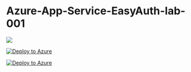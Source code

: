 # Azure-App-Service-EasyAuth-lab-001

<a href="https://azuredeploy.net/?repository=https://github.com/vijaysaayi/Azure-App-Service-EasyAuth-lab-001?ptmpl=https://github.com/vijaysaayi/Azure-App-Service-EasyAuth-lab-001/blob/master/parameters.azuredeploy.json" target="_blank">
    <img src="https://azurecomcdn.azureedge.net/mediahandler/acomblog/media/Default/blog/deploybutton.png"/>
</a>

[![Deploy to Azure](https://azuredeploy.net/deploybutton.svg)](https://deploy.azure.com/?repository=https://github.com/vijaysaayi/Azure-App-Service-EasyAuth-lab-001?ptmpl=https://github.com/vijaysaayi/Azure-App-Service-EasyAuth-lab-001/blob/master/parameters.azuredeploy.json)

[![Deploy to Azure](https://azuredeploy.net/deploybutton.svg)](https://raw.githubusercontent.com/https%3A%2F%2Fraw.githubusercontent.com%2Fhttps%3A%2F%2Fgithub.com%2Fvijaysaayi%2FAzure-App-Service-EasyAuth-lab-001)

